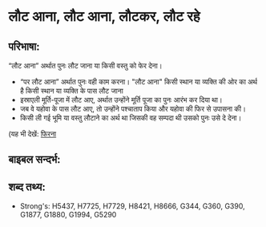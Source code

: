 # लौट आना, लौट आना, लौटकर, लौट रहे #

## परिभाषा: ##

“लौट आना” अर्थात पुनः लौट जाना या किसी वस्तु को फेर देना।

* “पर लौट आना” अर्थात पुनः वही काम करना। "लौट आना" किसी स्थान या व्यक्ति की ओर का अर्थ है किसी स्थान या व्यक्ति के पास लौट जाना 
* इस्राएली मूर्ति-पूजा में लौट आए, अर्थात उन्होंने मूर्ति पूजा का पुनः आरंभ कर दिया था।
* जब वे यहोवा के पास लौट आए, तो उन्होंने पश्चाताप किया और यहोवा की फिर से उपासना की।
* किसी ली गई भूमि या वस्तु लौटाने का अर्थ था जिसकी वह सम्पदा थी उसको पुनः उसे दे देना।

(यह भी देखें: [फिरना](../other/turn.md)

## बाइबल सन्दर्भ: ##

## शब्द तथ्य: ##

* Strong's: H5437, H7725, H7729, H8421, H8666, G344, G360, G390, G1877, G1880, G1994, G5290
